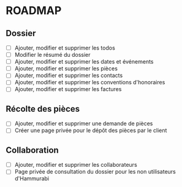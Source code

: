 # ROADMAP

## Dossier

- [ ] Ajouter, modifier et supprimer les todos
- [ ] Modifier le résumé du dossier
- [ ] Ajouter, modifier et supprimer les dates et événements
- [ ] Ajouter, modifier et supprimer les pièces
- [ ] Ajouter, modifier et supprimer les contacts
- [ ] Ajouter, modifier et supprimer les conventions d'honoraires
- [ ] Ajouter, modifier et supprimer les factures

## Récolte des pièces

- [ ] Ajouter, modifier et supprimer une demande de pièces
- [ ] Créer une page privée pour le dépôt des pièces par le client

## Collaboration

- [ ] Ajouter, modifier et supprimer les collaborateurs
- [ ] Page privée de consultation du dossier pour les non utilisateurs d'Hammurabi 